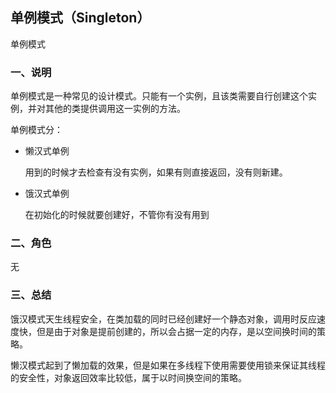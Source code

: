 ## 单例模式（Singleton）

单例模式

### 一、说明

单例模式是一种常见的设计模式。只能有一个实例，且该类需要自行创建这个实例，并对其他的类提供调用这一实例的方法。

单例模式分：

- 懒汉式单例

  用到的时候才去检查有没有实例，如果有则直接返回，没有则新建。

- 饿汉式单例

  在初始化的时候就要创建好，不管你有没有用到

### 二、角色

无

### 三、总结

饿汉模式天生线程安全，在类加载的同时已经创建好一个静态对象，调用时反应速度快，但是由于对象是提前创建的，所以会占据一定的内存，是以空间换时间的策略。

懒汉模式起到了懒加载的效果，但是如果在多线程下使用需要使用锁来保证其线程的安全性，对象返回效率比较低，属于以时间换空间的策略。
